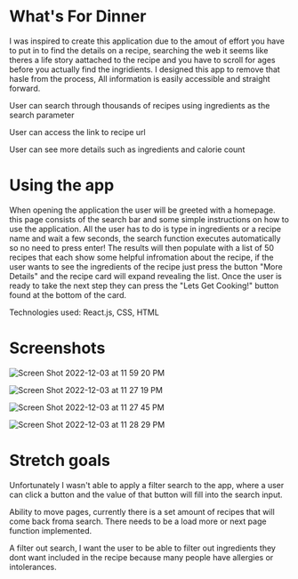 # What's For Dinner


I was inspired to create this application due to the amout of effort you have to put in to find the details on a recipe, searching the web it seems like theres a life story aattached to the recipe and you have to scroll for ages before you actually find the ingridients. I designed this app to remove that hasle from the process, All information is easily accessible and straight forward.

User can search through thousands of recipes using ingredients as the search parameter

User can access the link to recipe url

User can see more details such as ingredients and calorie count


# Using the app

When opening the application the user will be greeted with a homepage. this page consists of the search bar and some simple instructions on how to use the application. All the user has to do is type in ingredients or a recipe name and wait a few seconds, the search function executes automatically so no need to press enter! The results will then populate with a list of 50 recipes that each show some helpful infromation about the recipe, if the user wants to see the ingredients of the recipe just press the button "More Details" and the recipe card will expand revealing the list. Once the user is ready to take the next step they can press the "Lets Get Cooking!" button found at the bottom of the card.


Technologies used: React.js, CSS, HTML

# Screenshots

![Screen Shot 2022-12-03 at 11 59 20 PM](https://user-images.githubusercontent.com/88520969/205480994-386169dd-5313-4317-b97e-ffad9b3d6eb3.png)

![Screen Shot 2022-12-03 at 11 27 19 PM](https://user-images.githubusercontent.com/88520969/205481007-278cdab0-118c-4b24-8eb0-ce92362b201e.png)

![Screen Shot 2022-12-03 at 11 27 45 PM](https://user-images.githubusercontent.com/88520969/205481010-c1e1e7c0-5196-4135-9e78-c051fbf53b0c.png)

![Screen Shot 2022-12-03 at 11 28 29 PM](https://user-images.githubusercontent.com/88520969/205481012-852af796-b2b3-4bd6-b4f8-00526cf3a251.png)


# Stretch goals 

Unfortunately I wasn't able to apply a filter search to the app, where a user can click a button and the value of that button will fill into the search input.

Ability to move pages, currently there is a set amount of recipes that will come back froma search. There needs to be a load more or next page function implemented.

A filter out search, I want the user to be able to filter out ingredients they dont want included in the recipe because many people have allergies or intolerances.
